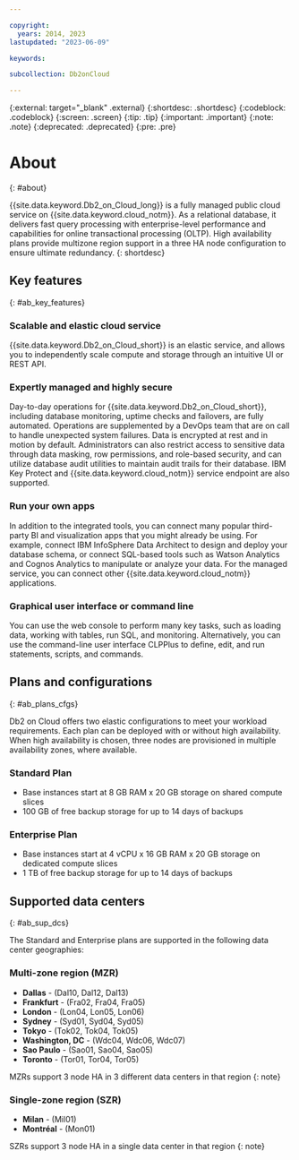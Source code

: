 ```yaml
---

copyright:
  years: 2014, 2023
lastupdated: "2023-06-09"

keywords: 

subcollection: Db2onCloud

---
```


<!-- Attribute definitions --> 
{:external: target="_blank" .external}
{:shortdesc: .shortdesc}
{:codeblock: .codeblock}
{:screen: .screen}
{:tip: .tip}
{:important: .important}
{:note: .note}
{:deprecated: .deprecated}
{:pre: .pre}

# About
{: #about}

{{site.data.keyword.Db2_on_Cloud_long}} is a fully managed public cloud service on {{site.data.keyword.cloud_notm}}. As a relational database, it delivers fast query processing with enterprise-level performance and capabilities for online transactional processing (OLTP). High availability plans provide multizone region support in a three HA node configuration to ensure ultimate redundancy.
{: shortdesc}

## Key features
{: #ab_key_features}

### Scalable and elastic cloud service

{{site.data.keyword.Db2_on_Cloud_short}} is an elastic service, and allows you to independently scale compute and storage through an intuitive UI or REST API.

### Expertly managed and highly secure

Day-to-day operations for {{site.data.keyword.Db2_on_Cloud_short}}, including database monitoring, uptime checks and failovers, are fully automated. Operations are supplemented by a DevOps team that are on call to handle unexpected system failures. Data is encrypted at rest and in motion by default. Administrators can also restrict access to sensitive data through data masking, row permissions, and role-based security, and can utilize database audit utilities to maintain audit trails for their database. IBM Key Protect and {{site.data.keyword.cloud_notm}} service endpoint are also supported.

### Run your own apps

In addition to the integrated tools, you can connect many popular third-party BI and visualization apps that you might already be using. For example, connect IBM InfoSphere Data Architect to design and deploy your database schema, or connect SQL-based tools such as Watson Analytics and Cognos Analytics to manipulate or analyze your data. For the managed service, you can connect other {{site.data.keyword.cloud_notm}} applications.

### Graphical user interface or command line

You can use the web console to perform many key tasks, such as loading data, working with tables, run SQL, and monitoring. Alternatively, you can use the command-line user interface CLPPlus to define, edit, and run statements, scripts, and commands.

## Plans and configurations
{: #ab_plans_cfgs}

Db2 on Cloud offers two elastic configurations to meet your workload requirements. Each plan can be deployed with or without high availability. When high availability is chosen, three nodes are provisioned in multiple availability zones, where available.

### Standard Plan

- Base instances start at 8 GB RAM x 20 GB storage on shared compute slices
- 100 GB of free backup storage for up to 14 days of backups

### Enterprise Plan

- Base instances start at 4 vCPU x 16 GB RAM x 20 GB storage on dedicated compute slices
- 1 TB of free backup storage for up to 14 days of backups


## Supported data centers
{: #ab_sup_dcs}

The Standard and Enterprise plans are supported in the following data center geographies:

### Multi-zone region (MZR) 
- **Dallas** - (Dal10, Dal12, Dal13)
- **Frankfurt** - (Fra02, Fra04, Fra05)
- **London** - (Lon04, Lon05, Lon06)
- **Sydney** - (Syd01, Syd04, Syd05)
- **Tokyo** - (Tok02, Tok04, Tok05)
- **Washington, DC** - (Wdc04, Wdc06, Wdc07)
- **Sao Paulo** - (Sao01, Sao04, Sao05)
- **Toronto** - (Tor01, Tor04, Tor05)

MZRs support 3 node HA in 3 different data centers in that region
{: note}

### Single-zone region (SZR)
- **Milan** - (Mil01)
- **Montréal** - (Mon01)

SZRs support 3 node HA in a single data center in that region
{: note}

